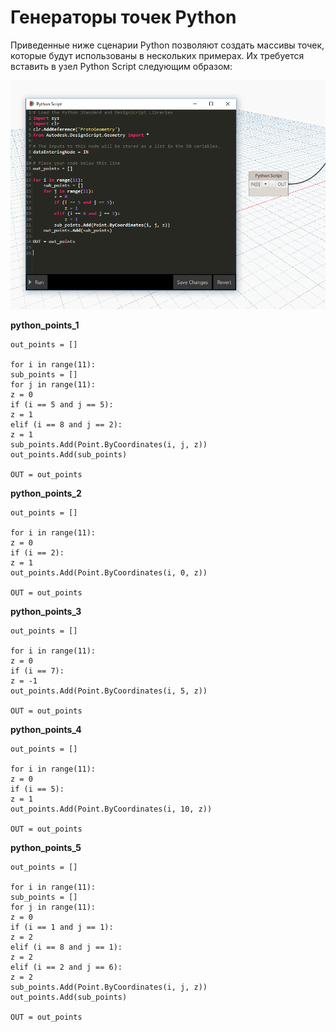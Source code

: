 

# Генераторы точек Python

Приведенные ниже сценарии Python позволяют создать массивы точек, которые будут использованы в нескольких примерах. Их требуется вставить в узел Python Script следующим образом:

![](images/12-10/PythonPointGenerators_01.png)

**python_points_1**

```
out_points = []

for i in range(11):
sub_points = []
for j in range(11):
z = 0
if (i == 5 and j == 5):
z = 1
elif (i == 8 and j == 2):
z = 1
sub_points.Add(Point.ByCoordinates(i, j, z))
out_points.Add(sub_points)

OUT = out_points
```

**python_points_2**

```
out_points = []

for i in range(11):
z = 0
if (i == 2):
z = 1
out_points.Add(Point.ByCoordinates(i, 0, z))

OUT = out_points
```

**python_points_3**

```
out_points = []

for i in range(11):
z = 0
if (i == 7):
z = -1
out_points.Add(Point.ByCoordinates(i, 5, z))

OUT = out_points
```

**python_points_4**

```
out_points = []

for i in range(11):
z = 0
if (i == 5):
z = 1
out_points.Add(Point.ByCoordinates(i, 10, z))

OUT = out_points
```

**python_points_5**

```
out_points = []

for i in range(11):
sub_points = []
for j in range(11):
z = 0
if (i == 1 and j == 1):
z = 2
elif (i == 8 and j == 1):
z = 2
elif (i == 2 and j == 6):
z = 2
sub_points.Add(Point.ByCoordinates(i, j, z))
out_points.Add(sub_points)

OUT = out_points
```

